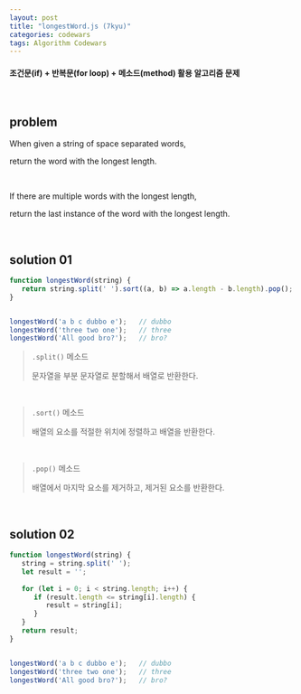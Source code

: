 ```yaml
---
layout: post
title: "longestWord.js (7kyu)"
categories: codewars
tags: Algorithm Codewars
---
```


#### 조건문(if) + 반복문(for loop) + 메소드(method) 활용 알고리즘 문제

<br>

## problem

When given a string of space separated words,

return the word with the longest length.

<br>

If there are multiple words with the longest length,

return the last instance of the word with the longest length.

<br>

## solution 01

```javascript
function longestWord(string) {
   return string.split(' ').sort((a, b) => a.length - b.length).pop();
}


longestWord('a b c dubbo e');	// dubbo
longestWord('three two one');	// three
longestWord('All good bro?');	// bro?
```

> `.split()` 메소드
>
> 문자열을 부분 문자열로 분할해서 배열로 반환한다.

<br>

> `.sort()` 메소드
>
> 배열의 요소를 적절한 위치에 정렬하고 배열을 반환한다.

<br>

> `.pop()` 메소드
>
> 배열에서 마지막 요소를 제거하고, 제거된 요소를 반환한다.

<br>

## solution 02

```javascript
function longestWord(string) {
   string = string.split(' ');
   let result = '';
   
   for (let i = 0; i < string.length; i++) {
      if (result.length <= string[i].length) {
         result = string[i];
      }
   }
   return result;
}


longestWord('a b c dubbo e');	// dubbo
longestWord('three two one');	// three
longestWord('All good bro?');	// bro?
```

